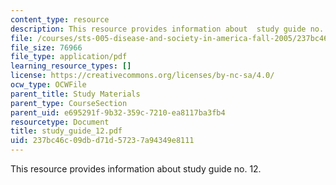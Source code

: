 ```yaml
---
content_type: resource
description: This resource provides information about  study guide no. 12.
file: /courses/sts-005-disease-and-society-in-america-fall-2005/237bc46c09dbd71d57237a94349e8111_study_guide_12.pdf
file_size: 76966
file_type: application/pdf
learning_resource_types: []
license: https://creativecommons.org/licenses/by-nc-sa/4.0/
ocw_type: OCWFile
parent_title: Study Materials
parent_type: CourseSection
parent_uid: e695291f-9b32-359c-7210-ea8117ba3fb4
resourcetype: Document
title: study_guide_12.pdf
uid: 237bc46c-09db-d71d-5723-7a94349e8111
---
```

This resource provides information about  study guide no. 12.